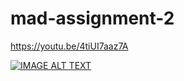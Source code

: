 # mad-assignment-2

https://youtu.be/4tiUI7aaz7A

[![IMAGE ALT TEXT](http://img.youtube.com/vi/4tiUI7aaz7A/0.jpg)](http://www.youtube.com/watch?v=4tiUI7aaz7A "demo")
